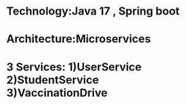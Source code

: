 # Technology:Java 17 , Spring boot
# Architecture:Microservices
# 3 Services: 1)UserService 2)StudentService 3)VaccinationDrive
